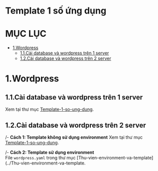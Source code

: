 # Template 1 số ứng dụng

# MỤC LỤC
- [1.Wordpress](#1)
  - [1.1.Cài database và wordpress trên 1 server](#1.1)
  - [1.2.Cài database và wordpress trên 2 server](#1.2)


<a name="1"></a>
# 1.Wordpress

<a name="1.1"></a>
## 1.1.Cài database và wordpress trên 1 server
Xem tại thư mục [Template-1-so-ung-dung](../Template-1-so-ung-dung/wordpress).  

<a name="1.2"></a>
## 1.2.Cài database và wordpress trên 2 server
/- **Cách 1: Template không sử dụng environment**
Xem tại thư mục [Template-1-so-ung-dung](../Template-1-so-ung-dung/wordpress).  

/- **Cách 2: Template sử dụng environment**  
File `wordpress.yaml` trong thư mục [Thu-vien-environment-va-template](../Thu-vien-environment-va-template.

